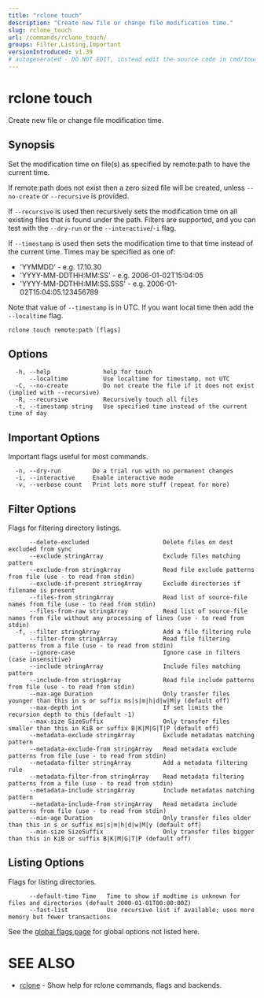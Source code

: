 ```yaml
---
title: "rclone touch"
description: "Create new file or change file modification time."
slug: rclone_touch
url: /commands/rclone_touch/
groups: Filter,Listing,Important
versionIntroduced: v1.39
# autogenerated - DO NOT EDIT, instead edit the source code in cmd/touch/ and as part of making a release run "make commanddocs"
---
```

# rclone touch

Create new file or change file modification time.

## Synopsis


Set the modification time on file(s) as specified by remote:path to
have the current time.

If remote:path does not exist then a zero sized file will be created,
unless `--no-create` or `--recursive` is provided.

If `--recursive` is used then recursively sets the modification
time on all existing files that is found under the path. Filters are supported,
and you can test with the `--dry-run` or the `--interactive`/`-i` flag.

If `--timestamp` is used then sets the modification time to that
time instead of the current time. Times may be specified as one of:

- 'YYMMDD' - e.g. 17.10.30
- 'YYYY-MM-DDTHH:MM:SS' - e.g. 2006-01-02T15:04:05
- 'YYYY-MM-DDTHH:MM:SS.SSS' - e.g. 2006-01-02T15:04:05.123456789

Note that value of `--timestamp` is in UTC. If you want local time
then add the `--localtime` flag.


```
rclone touch remote:path [flags]
```

## Options

```
  -h, --help               help for touch
      --localtime          Use localtime for timestamp, not UTC
  -C, --no-create          Do not create the file if it does not exist (implied with --recursive)
  -R, --recursive          Recursively touch all files
  -t, --timestamp string   Use specified time instead of the current time of day
```


## Important Options

Important flags useful for most commands.

```
  -n, --dry-run         Do a trial run with no permanent changes
  -i, --interactive     Enable interactive mode
  -v, --verbose count   Print lots more stuff (repeat for more)
```

## Filter Options

Flags for filtering directory listings.

```
      --delete-excluded                     Delete files on dest excluded from sync
      --exclude stringArray                 Exclude files matching pattern
      --exclude-from stringArray            Read file exclude patterns from file (use - to read from stdin)
      --exclude-if-present stringArray      Exclude directories if filename is present
      --files-from stringArray              Read list of source-file names from file (use - to read from stdin)
      --files-from-raw stringArray          Read list of source-file names from file without any processing of lines (use - to read from stdin)
  -f, --filter stringArray                  Add a file filtering rule
      --filter-from stringArray             Read file filtering patterns from a file (use - to read from stdin)
      --ignore-case                         Ignore case in filters (case insensitive)
      --include stringArray                 Include files matching pattern
      --include-from stringArray            Read file include patterns from file (use - to read from stdin)
      --max-age Duration                    Only transfer files younger than this in s or suffix ms|s|m|h|d|w|M|y (default off)
      --max-depth int                       If set limits the recursion depth to this (default -1)
      --max-size SizeSuffix                 Only transfer files smaller than this in KiB or suffix B|K|M|G|T|P (default off)
      --metadata-exclude stringArray        Exclude metadatas matching pattern
      --metadata-exclude-from stringArray   Read metadata exclude patterns from file (use - to read from stdin)
      --metadata-filter stringArray         Add a metadata filtering rule
      --metadata-filter-from stringArray    Read metadata filtering patterns from a file (use - to read from stdin)
      --metadata-include stringArray        Include metadatas matching pattern
      --metadata-include-from stringArray   Read metadata include patterns from file (use - to read from stdin)
      --min-age Duration                    Only transfer files older than this in s or suffix ms|s|m|h|d|w|M|y (default off)
      --min-size SizeSuffix                 Only transfer files bigger than this in KiB or suffix B|K|M|G|T|P (default off)
```

## Listing Options

Flags for listing directories.

```
      --default-time Time   Time to show if modtime is unknown for files and directories (default 2000-01-01T00:00:00Z)
      --fast-list           Use recursive list if available; uses more memory but fewer transactions
```

See the [global flags page](/flags/) for global options not listed here.

# SEE ALSO

* [rclone](/commands/rclone/)	 - Show help for rclone commands, flags and backends.

